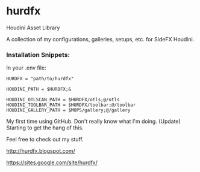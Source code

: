 # hurdfx
Houdini Asset Library

A collection of my configurations, galleries, setups, etc. for SideFX Houdini.

### Installation Snippets:

In your .env file:

```
HURDFX = "path/to/hurdfx"

HOUDINI_PATH = $HURDFX;&

HOUDINI_OTLSCAN_PATH = $HURDFX/otls;@/otls 
HOUDINI_TOOLBAR_PATH = $HURDFX/toolbar;@/toolbar
HOUDINI_GALLERY_PATH = $MOPS/gallery;@/gallery
```

My first time using GitHub. Don't really know what I'm doing.
(Update) Starting to get the hang of this.

Feel free to check out my stuff.

http://hurdfx.blogspot.com/

https://sites.google.com/site/hurdfx/
